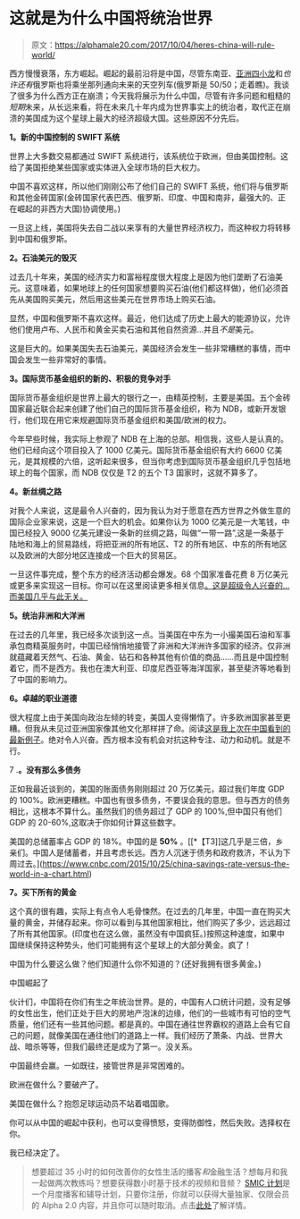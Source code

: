 # 这就是为什么中国将统治世界

> 原文：<https://alphamale20.com/2017/10/04/heres-china-will-rule-world/>

西方慢慢衰落，东方崛起。崛起的最前沿将是中国，尽管东南亚、[亚洲四小龙](https://en.wikipedia.org/wiki/Four_Asian_Tigers)和*也许还有*俄罗斯也将乘坐那列通向未来的天空列车(俄罗斯是 50/50；走着瞧)。我谈了很多为什么西方正在崩溃；今天我将展示为什么中国，尽管有许多问题和粗糙的*短期*未来，从长远来看，将在未来几十年内成为世界事实上的统治者，取代正在崩溃的美国成为这个星球上最大的经济超级大国。这些原因不分先后。

**1。新的中国控制的 SWIFT 系统**

世界上大多数交易都通过 SWIFT 系统进行，该系统位于欧洲，但由美国控制。这给了美国拒绝某些国家或实体进入全球市场的巨大权力。

中国不喜欢这样，所以他们刚刚公布了他们自己的 SWIFT 系统，他们将与俄罗斯和其他金砖国家(金砖国家代表巴西、俄罗斯、印度、中国和南非，最强大的、正在崛起的非西方大国)协调使用。)

一旦这上线，美国将失去自二战以来享有的大量世界经济权力，而这种权力将转移到中国和俄罗斯。

**2。石油美元的毁灭**

过去几十年来，美国的经济实力和富裕程度很大程度上是因为他们垄断了石油美元。这意味着，如果地球上的任何国家想要购买石油(他们都这样做)，他们必须首先从美国购买美元，然后用这些美元在世界市场上购买石油。

显然，中国和俄罗斯不喜欢这样。最近，他们达成了历史上最大的能源协议，允许他们使用卢布、人民币和黄金买卖石油和其他自然资源...并且*不是*美元。

这是巨大的。如果美国失去石油美元，美国经济会发生一些非常糟糕的事情，而中国会发生一些非常好的事情。

**3。国际货币基金组织的新的、积极的竞争对手**

国际货币基金组织是世界上最大的银行之一，由精英控制，主要是美国。五个金砖国家最近联合起来创建了他们自己的国际货币基金组织，称为 NDB，或新开发银行，他们现在用它来规避国际货币基金组织和美国/欧洲的权力。

今年早些时候，我实际上参观了 NDB 在上海的总部。相信我，这些人是认真的。他们已经向这个项目投入了 1000 亿美元。国际货币基金组织有大约 6600 亿美元，是其规模的六倍，这听起来很多，但当你考虑到国际货币基金组织几乎包括地球上的每个国家，而 NDB 仅仅是 T2 的五个 T3 国家时，这就不算多了。

**4。新丝绸之路**

对我个人来说，这是最令人兴奋的，因为我认为对于愿意在西方世界之外做生意的国际企业家来说，这是一个巨大的机会。如果你认为 1000 亿美元是一大笔钱，中国已经投入 9000 亿美元建设一条新的丝绸之路，叫做“一带一路”,这是一条基于陆地和海上的贸易路线，将把亚洲的所有地区、T2 的所有地区、中东的所有地区以及欧洲的大部分地区连接成一个巨大的贸易区。

一旦这件事完成，整个东方的经济活动都会爆发。68 个国家准备花费 8 万亿美元或更多来实现这一目标。你可以在这里阅读更多相关信息[。这是超级令人兴奋的…而美国几乎与此无关。](https://www.weforum.org/agenda/2017/06/china-new-silk-road-explainer/)

**5。统治非洲和大洋洲**

在过去的几年里，我已经多次谈到这一点。当美国在中东为一小撮美国石油和军事承包商精英服务时，中国已经悄悄地接管了非洲和大洋洲许多国家的经济。仅非洲就蕴藏着天然气、石油、黄金、钻石和各种其他有价值的商品……而且是中国控制着它，而不是西方。我也在澳大利亚、印度尼西亚等海洋国家，甚至斐济等地看到了中国的影响力。

**6。卓越的职业道德**

很大程度上由于美国向政治左倾的转变，美国人变得懒惰了。许多欧洲国家甚至更糟。但我从未见过亚洲国家像其他文化那样拼了命。阅读[这是我上次在中国看到的最新例子](https://calebjonesblog.com/back-in-shanghai/)。绝对令人兴奋。西方根本没有机会对抗这种专注、动力和动机。就是不行。

7 .**。没有那么多债务**

正如我最近谈到的，美国的账面债务刚刚超过 20 万亿美元，超过我们年度 GDP 的 100%。欧洲更糟糕。中国也有很多债务，不要误会我的意思。但与西方的债务相比，这根本不算什么。虽然我们的债务超过了 GDP 的 100%,但中国只有他们 GDP 的 20-60%,这取决于你如何计算这些数字。

美国的总储蓄率占 GDP 的 18%。中国的是 **50%** 。[[*【T3]]这几乎是三倍，乡亲们。中国人是储蓄者，并且考虑长远。西方人沉迷于债务和政府救济，不认为下周过去。](https://www.cnbc.com/2015/10/25/china-savings-rate-versus-the-world-in-a-chart.html)

**7。买下所有的黄金**

这个真的很有趣，实际上有点令人毛骨悚然。在过去的几年里，中国一直在购买大量的黄金，并储存起来。你可以看到与其他国家相比，他们购买了多少，远远超过了所有其他国家。(印度也在这么做，虽然没有中国疯狂。)按照这种速度，如果中国继续保持这种势头，他们可能拥有这个星球上的大部分黄金。疯了！

中国为什么要这么做？他们知道什么你不知道的？(还好我拥有很多黄金。)

中国崛起了

伙计们，中国将在你们有生之年统治世界。是的，中国有人口统计问题，没有足够的女性出生，他们正处于巨大的房地产泡沫的边缘，他们的一些城市有可怕的空气质量，他们还有一些其他问题。都是真的。中国在通往世界霸权的道路上会有它自己的问题，就像美国在通往他们的道路上一样。我们经历了萧条、内战、世界大战、暗杀等等，但我们最终还是成为了第一。没关系。

中国最终会赢。一如既往，接管世界是非常困难的。

欧洲在做什么？要破产了。

美国在做什么？抱怨足球运动员不站着唱国歌。

你可以从中国的崛起中获利，也可以变得愤怒，变得防御性，然后失败。选择权在你。

我已经决定了。

> 想要超过 35 小时的如何改善你的女性生活的播客*和*金融生活？想每月和我一起做两次教练吗？想要获得数小时基于技术的视频和音频？ [SMIC 计划](https://alphamale20.kartra.com/page/vIL17)是一个月度播客和辅导计划，只要你注册，你就可以获得大量独家、仅限会员的 Alpha 2.0 内容，并且你可以随时取消。点击[此处](https://alphamale20.kartra.com/page/vIL17)了解详情。
> 
> 